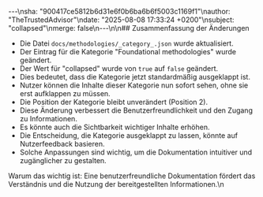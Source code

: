 ---\nsha: "900417ce5812b6d31e6f0b6ba6b6f5003c1169f1"\nauthor: "TheTrustedAdvisor"\ndate: "2025-08-08 17:33:24 +0200"\nsubject: "collapsed"\nmerge: false\n---\n\n## Zusammenfassung der Änderungen

- Die Datei `docs/methodologies/_category_.json` wurde aktualisiert.
- Der Eintrag für die Kategorie "Foundational methodologies" wurde geändert.
- Der Wert für "collapsed" wurde von `true` auf `false` geändert.
- Dies bedeutet, dass die Kategorie jetzt standardmäßig ausgeklappt ist.
- Nutzer können die Inhalte dieser Kategorie nun sofort sehen, ohne sie erst aufklappen zu müssen.
- Die Position der Kategorie bleibt unverändert (Position 2).
- Diese Änderung verbessert die Benutzerfreundlichkeit und den Zugang zu Informationen.
- Es könnte auch die Sichtbarkeit wichtiger Inhalte erhöhen.
- Die Entscheidung, die Kategorie ausgeklappt zu lassen, könnte auf Nutzerfeedback basieren.
- Solche Anpassungen sind wichtig, um die Dokumentation intuitiver und zugänglicher zu gestalten.

Warum das wichtig ist: Eine benutzerfreundliche Dokumentation fördert das Verständnis und die Nutzung der bereitgestellten Informationen.\n